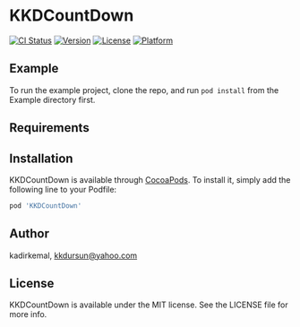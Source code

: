 # KKDCountDown

[![CI Status](http://img.shields.io/travis/kadirkemal/KKDCountDown.svg?style=flat)](https://travis-ci.org/kadirkemal/KKDCountDown)
[![Version](https://img.shields.io/cocoapods/v/KKDCountDown.svg?style=flat)](http://cocoapods.org/pods/KKDCountDown)
[![License](https://img.shields.io/cocoapods/l/KKDCountDown.svg?style=flat)](http://cocoapods.org/pods/KKDCountDown)
[![Platform](https://img.shields.io/cocoapods/p/KKDCountDown.svg?style=flat)](http://cocoapods.org/pods/KKDCountDown)

## Example

To run the example project, clone the repo, and run `pod install` from the Example directory first.

## Requirements

## Installation

KKDCountDown is available through [CocoaPods](http://cocoapods.org). To install
it, simply add the following line to your Podfile:

```ruby
pod 'KKDCountDown'
```

## Author

kadirkemal, kkdursun@yahoo.com

## License

KKDCountDown is available under the MIT license. See the LICENSE file for more info.
